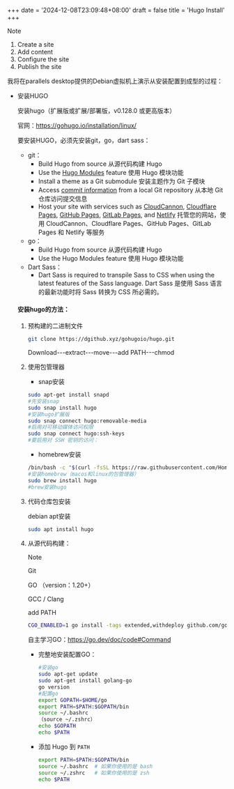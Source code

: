 +++
date = '2024-12-08T23:09:48+08:00'
draft = false
title = 'Hugo Install'
+++
> [!NOTE]
>
> 1. Create a site
> 2. Add content
> 3. Configure the site
> 4. Publish the site

我将在parallels desktop提供的Debian虚拟机上演示从安装配置到成型的过程：

* 安装HUGO

  安装hugo（扩展版或扩展/部署版，v0.128.0 或更高版本）

  官网：https://gohugo.io/installation/linux/

  要安装HUGO，必须先安装git，go，dart sass：

  * git：
    - Build Hugo from source
      从源代码构建 Hugo
    - Use the [Hugo Modules](https://gohugo.io/hugo-modules/) feature
      使用 Hugo 模块功能
    - Install a theme as a Git submodule
      安装主题作为 Git 子模块
    - Access [commit information](https://gohugo.io/methods/page/gitinfo/) from a local Git repository
      从本地 Git 仓库访问提交信息
    - Host your site with services such as [CloudCannon](https://cloudcannon.com/), [Cloudflare Pages](https://pages.cloudflare.com/), [GitHub Pages](https://pages.github.com/), [GitLab Pages](https://docs.gitlab.com/ee/user/project/pages/), and [Netlify](https://www.netlify.com/)
      托管您的网站，使用 CloudCannon、Cloudflare Pages、GitHub Pages、GitLab Pages 和 Netlify 等服务
  * go：
    - Build Hugo from source
      从源代码构建 Hugo
    - Use the Hugo Modules feature
      使用 Hugo 模块功能
  * Dart Sass：
    * Dart Sass is required to transpile Sass to CSS when using the latest features of the Sass language.
      Dart Sass 是使用 Sass 语言的最新功能时将 Sass 转换为 CSS 所必需的。

  #### 安装hugo的方法：

  1. 预构建的二进制文件

     ```bash
     git clone https://dgithub.xyz/gohugoio/hugo.git
     ```

     

     Download---extract---move---add PATH---chmod

  2. 使用包管理器

     * snap安装

     ```bash
     sudo apt-get install snapd
     #先安装snap
     sudo snap install hugo
     #安装hugo扩展版
     sudo snap connect hugo:removable-media
     #启用对可移动媒体访问权限
     sudo snap connect hugo:ssh-keys
     #要启用对 SSH 密钥的访问：
     ```

     * homebrew安装

     ```bash
     /bin/bash -c "$(curl -fsSL https://raw.githubusercontent.com/Homebrew/install/HEAD/install.sh)"
     #安装homebrew（macos和linux的包管理器）
     sudo brew install hugo
     #brew安装hugo
     ```

     

  3. 代码仓库包安装

     debian apt安装

     ```bash
     sudo apt install hugo
     ```

  4. 从源代码构建：

     > [!NOTE]
     >
     > Git
     >
     > GO （version：1.20+）
     >
     > GCC / Clang
     >
     > add PATH

     ```bash
     CGO_ENABLED=1 go install -tags extended,withdeploy github.com/gohugoio/hugo@latest
     ```

     自主学习GO：https://go.dev/doc/code#Command

     * 完整地安装配置GO：

       ```bash
       #安装go
       sudo apt-get update
       sudo apt-get install golang-go
       go version
       #配置go
       export GOPATH=$HOME/go
       export PATH=$PATH:$GOPATH/bin
       source ~/.bashrc
       （source ~/.zshrc）
       echo $GOPATH
       echo $PATH
       ```

     * 添加 Hugo 到 `PATH`

       ```bash
       export PATH=$PATH:$GOPATH/bin
       source ~/.bashrc  # 如果你使用的是 bash
       source ~/.zshrc   # 如果你使用的是 zsh
       echo $PATH
       ```
